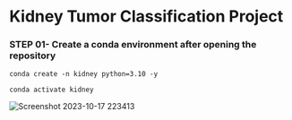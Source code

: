 # Kidney Tumor Classification Project

### STEP 01- Create a conda environment after opening the repository


    conda create -n kidney python=3.10 -y

    conda activate kidney
![Screenshot 2023-10-17 223413](https://github.com/santhoshmlops/KidneyTumorClassification_Project/assets/133121635/0039682e-2642-411f-adcc-1afe9930c67f)
